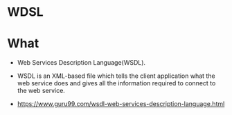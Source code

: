 # WDSL

# What

- Web Services Description Language(WSDL).
- WSDL is an XML-based file which tells the client application what the web service does and gives all the information required to connect to the web service.

- https://www.guru99.com/wsdl-web-services-description-language.html
